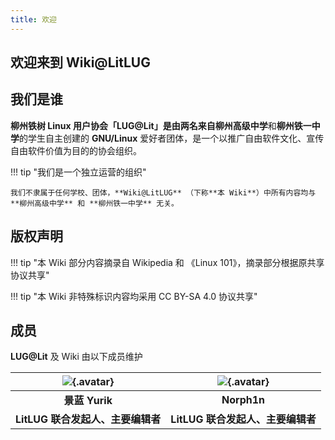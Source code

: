 ```yaml
---
title: 欢迎
---
```


## 欢迎来到 **Wiki@LitLUG**

## 我们是谁

**柳州铁树 Linux 用户协会「LUG@Lit」**是由两名来自**柳州高级中学**和**柳州铁一中学**的学生自主创建的 **GNU/Linux** 爱好者团体，是一个以推广自由软件文化、宣传自由软件价值为目的的协会组织。

!!! tip "我们是一个独立运营的组织"

    我们不隶属于任何学校、团体，**Wiki@LitLUG** （下称**本 Wiki**）中所有内容均与 **柳州高级中学** 和 **柳州铁一中学** 无关。

## 版权声明

!!! tip "本 Wiki 部分内容摘录自 Wikipedia 和 《Linux 101》，摘录部分根据原共享协议共享"

!!! tip "本 Wiki 非特殊标识内容均采用 CC BY-SA 4.0 协议共享"

## 成员

**LUG@Lit** 及 Wiki 由以下成员维护

| ![](https://yurik.cafe/favicon/v2/icon@1024px.jpg){.avatar} | ![](https://norph1n.top/usr/themes/Kratos/images/author.jpg){.avatar} |
| :---------------------------------------------------------: | :-------------------------------------------------------------------: |
|                       **景蓝 Yurik**                        |                              **Norph1n**                              |
|              **LitLUG 联合发起人、主要编辑者**              |                   **LitLUG 联合发起人、主要编辑者**                   |
